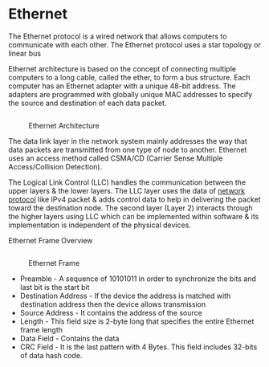 # Ethernet

The Ethernet protocol is a wired network that allows computers to communicate with each other. The Ethernet protocol uses a star topology or linear bus

Ethernet architecture is based on the concept of connecting multiple computers to a long cable, called the ether, to form a bus structure. Each computer has an Ethernet adapter with a unique 48-bit address. The adapters are programmed with globally unique MAC addresses to specify the source and destination of each data packet.

<figure><img src="https://www.elprocus.com/wp-content/uploads/Ethernet-Protocol-Architecture.jpg" alt=""><figcaption><p>Ethernet Architecture</p></figcaption></figure>

The data link layer in the network system mainly addresses the way that data packets are transmitted from one type of node to another. Ethernet uses an access method called CSMA/CD (Carrier Sense Multiple Access/Collision Detection).

The Logical Link Control (LLC) handles the communication between the upper layers & the lower layers. The LLC layer uses the data of [network protocol](https://www.elprocus.com/network-protocol-types-and-layers/) like IPv4 packet & adds control data to help in delivering the packet toward the destination node. The second layer (Layer 2) interacts through the higher layers using LLC which can be implemented within software & its implementation is independent of the physical devices.

Ethernet Frame Overview

<figure><img src="https://www.freecodecamp.org/news/content/images/2022/10/image-98.png" alt=""><figcaption><p>Ethernet Frame</p></figcaption></figure>

* Preamble - A sequence of 10101011 in order to synchronize the bits and last bit is the start bit
* Destination Address - If the device the address is matched with destination address then the device allows transmission
* Source Address - It contains the address of the source
* Length -  This field size is 2-byte long that specifies the entire Ethernet frame length
* Data Field - Contains the data
* CRC Field - It is the last pattern with 4 Bytes. This field includes 32-bits of data hash code.
